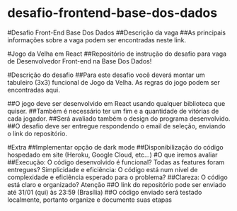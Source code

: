 # desafio-frontend-base-dos-dados

#Desafio Front-End Base Dos Dados
##Descrição da vaga
##As principais informações sobre a vaga podem ser encontradas neste link.

#Jogo da Velha em React
##Repositório de instrução do desafio para vaga de Desenvolvedor Front-end na Base Dos Dados!

#Descrição do desafio
##Para este desafio você deverá montar um tabuleiro (3x3) funcional de Jogo da Velha. As regras do jogo podem ser encontradas aqui.

##O jogo deve ser desenvolvido em React usando qualquer biblioteca que quiser.
##Também é necessário ter um fim e a quantidade de vitórias de cada jogador.
##Será avaliado também o design do programa desenvolvido.
##O desafio deve ser entregue respondendo o email de seleção, enviando o link do repositório.

#Extra
##Implementar opção de dark mode
##Disponibilização do código hospedado em site (Heroku, Google Cloud, etc...)
#O que iremos avaliar
##Execução: O código desenvolvido é funcional? Todas as features foram entregues?
Simplicidade e eficiência: O código está num nível de complexidade e eficiência esperado para o problema?
##Clareza: O código está claro e organizado?
Atenção
##O link do repositório pode ser enviado até 31/01 (qui) às 23:59 (Brasília)
##O código enviado será testado localmente, portanto organize e documente suas etapas

